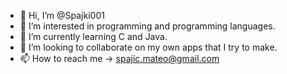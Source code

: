 - 👋 Hi, I’m @Spajki001
- 👀 I’m interested in programming and programming languages.
- 🌱 I’m currently learning C and Java.
- 💞️ I’m looking to collaborate on my own apps that I try to make.
- 📫 How to reach me -> spajic.mateo@gmail.com

<!---
Spajki001/Spajki001 is a ✨ special ✨ repository because its `README.md` (this file) appears on your GitHub profile.
You can click the Preview link to take a look at your changes.
--->
